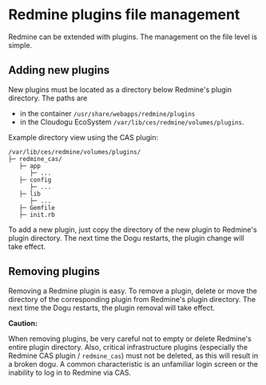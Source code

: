 # Redmine plugins file management

Redmine can be extended with plugins. The management on the file level is simple.

## Adding new plugins

New plugins must be located as a directory below Redmine's plugin directory. The paths are
- in the container `/usr/share/webapps/redmine/plugins`
- in the Cloudogu EcoSystem `/var/lib/ces/redmine/volumes/plugins`.

Example directory view using the CAS plugin:

```
/var/lib/ces/redmine/volumes/plugins/
├─ redmine_cas/
   ├─ app
      ├─ ...
   ├─ config
      ├─ ...
   ├─ lib
      ├─ ...
   ├─ Gemfile
   ├─ init.rb
```

To add a new plugin, just copy the directory of the new plugin to Redmine's plugin directory. The next time the Dogu restarts, the plugin change will take effect.

## Removing plugins

Removing a Redmine plugin is easy. To remove a plugin, delete or move the directory of the corresponding plugin from Redmine's plugin directory. The next time the Dogu restarts, the plugin removal will take effect.

**Caution:**

When removing plugins, be very careful not to empty or delete Redmine's entire plugin directory. Also, critical infrastructure plugins (especially the Redmine CAS plugin / `redmine_cas`) must not be deleted, as this will result in a broken dogu. A common characteristic is an unfamiliar login screen or the inability to log in to Redmine via CAS.
